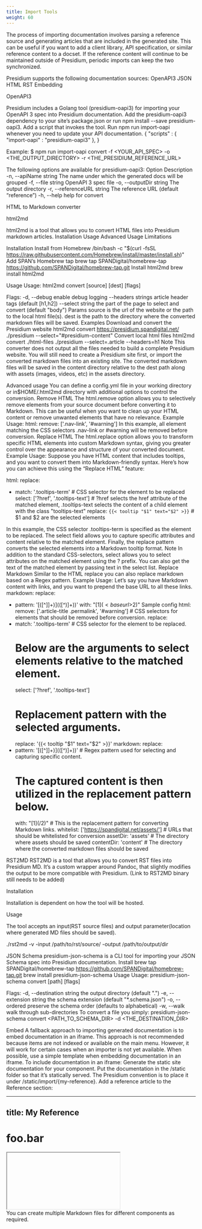 ```yaml
---
title: Import Tools
weight: 60
---
```

The process of importing documentation involves parsing a reference source and generating articles that are included in the generated site. This can be useful if you want to add a client library, API specification, or similar reference content to a docset. If the reference content will continue to be maintained outside of Presidium, periodic imports can keep the two synchronized.

Presidium supports the following documentation sources:
OpenAPI3
JSON
HTML
RST
Embedding

OpenAPI3

Presidium includes a Golang tool (presidium-oapi3) for importing your OpenAPI 3 spec into Presidium documentation.
Add the presidium-oapi3 dependency to your site’s package.json or run npm install --save presidium-oapi3.
Add a script that invokes the tool.
Run npm run import-oapi whenever you need to update your API documentation.
{
   "scripts" : {
       "import-oapi" : "presidium-oapi3"
   },
}

Example:
$ npm run import-oapi convert -f <YOUR_API_SPEC> -o <THE_OUTPUT_DIRECTORY> -r <THE_PRESIDIUM_REFERENCE_URL>

The following options are available for presidium-oapi3:
Option
Description
-n, --apiName string
The name under which the generated docs will be grouped
-f, --file string
OpenAPI 3 spec file
-o, --outputDir string
The output directory
-r, --referenceURL string
The reference URL (default “reference”)
-h, --help
help for convert


HTML to Markdown converter

html2md

html2md is a tool that allows you to convert HTML files into Presidium markdown articles.
Installation
Usage
Advanced Usage
Limitations

Installation
Install from Homebrew
/bin/bash -c "$(curl -fsSL https://raw.githubusercontent.com/Homebrew/install/master/install.sh)"
Add SPAN’s Homebrew tap
brew tap SPANDigital/homebrew-tap https://github.com/SPANDigital/homebrew-tap.git
Install html2md
brew install html2md

Usage
Usage:
 html2md convert [source] [dest] [flags]

Flags:
 -d, --debug             enable debug logging
     --headers strings   article header tags (default [h1,h2])
     --select string     the part of the page to select and convert (default "body")
Params
source is the url of the website or the path to the local html file(s).
dest is the path to the directory where the converted markdown files will be saved.
Examples
Download and convert the Presidium website
html2md convert https://presidium.spandigital.net/ ./presidium --select="#presidium-content"
Convert local html files
html2md convert ./html-files ./presidium --select=.article --headers=h1
Note
This converter does not output all the files needed to build a complete Presidium website. You will still need to create a Presidium site first, or import the converted markdown files into an existing site. The converted markdown files will be saved in the content directory relative to the dest path along with assets (images, videos, etc) in the assets directory.

Advanced usage
You can define a config.yml file in your working directory or in$HOME/.html2md directory with additional options to control the conversion.
Remove HTML
The html.remove option allows you to selectively remove elements from your source document before converting it to Markdown. This can be useful when you want to clean up your HTML content or remove unwanted elements that have no relevance.
Example Usage:
html:
 remove: ['.nav-link', '#warning']
In this example, all element matching the CSS selectors .nav-link or #warning will be removed before conversion.
Replace HTML
The html.replace option allows you to transform specific HTML elements into custom Markdown syntax, giving you greater control over the appearance and structure of your converted document.
Example Usage:
Suppose you have HTML content that includes tooltips, and you want to convert them into Markdown-friendly syntax. Here’s how you can achieve this using the “Replace HTML” feature:


html:
 replace:
 - match: '.tooltips-term' # CSS selector for the element to be replaced
   select: ['?href', '.tooltips-text'] # ?href selects the href attribute of the matched element, .tooltips-text selects the content of a child element with the class "tooltips-text"
   replace: `{{< tooltip "$1" text="$2" >}}` # $1 and $2 are the selected elements

In this example, the CSS selector .tooltips-term is specified as the element to be replaced. The select field allows you to capture specific attributes and content relative to the matched element. Finally, the replace pattern converts the selected elements into a Markdown tooltip format.
Note
In addition to the standard CSS-selectors, select allows you to select attributes on the matched element using the ? prefix. You can also get the text of the matched element by passing text in the select list.
Replace Markdown
Similar to the HTML replace you can also replace markdown based on a Regex pattern.
Example Usage:
Let’s say you have Markdown content with links, and you want to prepend the base URL to all these links.
markdown:
 replace:
   - pattern: '\[([^]]+)\]\(([^\)]+)\)'
     with: "[$1]({{< baseurl >}}$2)"
Sample config
html:
 remove: ['.article-title .permalink', '#warning'] # CSS selectors for elements that should be removed before conversion.
 replace:
   - match: '.tooltips-term' # CSS selector for the element to be replaced.
     # Below are the arguments to select elements relative to the matched element.
     select: ['?href', '.tooltips-text']
     # Replacement pattern with the selected arguments.
     replace: '{{< tooltip "$1" text="$2" >}}'
markdown:
 replace:
   - pattern: '\[([^]]+)\]\(([^\)]+)\)' # Regex pattern used for selecting and capturing specific content.
     # The captured content is then utilized in the replacement pattern below.
     with: "[$1](/$2)" # This is the replacement pattern for converting Markdown links.
whitelist: ['https://spandigital.net/assets/'] # URLs that should be whitelisted for conversion
assetDir: 'assets' # The directory where assets should be saved
contentDir: 'content' # The directory where the converted markdown files should be saved


RST2MD
RST2MD is a tool that allows you to convert RST files into Presidium MD. It’s a custom wrapper around Pandoc, that slightly modifies the output to be more compatible with Presidium. (Link to RST2MD binary still needs to be added)

Installation

Installation is dependent on how the tool will be hosted.

Usage

The tool accepts an input(RST source files) and output parameter(location where generated MD files should be saved).

./rst2md -v -input /path/to/rst/source/ -output /path/to/output/dir

JSON Schema
presidium-json-schema is a CLI tool for importing your JSON Schema spec into Presidium documentation.
Install
brew tap SPANDigital/homebrew-tap https://github.com/SPANDigital/homebrew-tap.git brew install presidium-json-schema
Usage
Usage:
 presidium-json-schema convert [path] [flags]

Flags:
 -d, --destination string   the output directory (default ".")
 -e, --extension string     the schema extension (default "*.schema.json")
 -o, --ordered              preserve the schema order (defaults to alphabetical)
 -w, --walk                 walk through sub-directories
To convert a file you simply:
presidium-json-schema convert <PATH_TO_SCHEMA_DIR> -d <THE_DESTINATION_DIR>


Embed
A fallback approach to importing generated documentation is to embed documentation in an iframe. This approach is not recommended because items are not indexed or available on the main menu. However, it will work for certain cases when an importer is not yet available.
When possible, use a simple template when embedding documentation in an iframe.
To include documentation in an iframe:
Generate the static site documentation for your component.
Put the documentation in the /static folder so that it’s statically served. The Presidium convention is to place it under /static/import/{my-reference}.
Add a reference article to the Reference section:

---
title: My Reference
---

# foo.bar

<div>
   <iframe>
           src='/static/import/{my-reference}/foo/bar/package-summary.html'
   </iframe>
</div>
You can create multiple Markdown files for different components as required.

